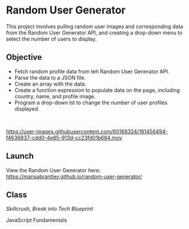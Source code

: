# Random User Generator

This project involves pulling random user images and corresponding data from the Random User Generator API, and creating a drop-down menu to select the number of users to display.

## Objective

* Fetch random profile data from teh Random User Generator API. 
* Parse the data to a JSON file.
* Create an array with the data.
* Create a function expression to populate data on the page, including country, name, and profile image.
* Program a drop-down lst to change the number of user profiles displayed.
<br/>

https://user-images.githubusercontent.com/60168324/161456494-f4636837-cdd0-4e85-913d-cc23fd01b684.mov

## Launch

View the Random User Generator here: https://marisabrantley.github.io/random-user-generator/

## Class
*Skillcrush, Break into Tech Blueprint*

JavaScript Fundamentals
